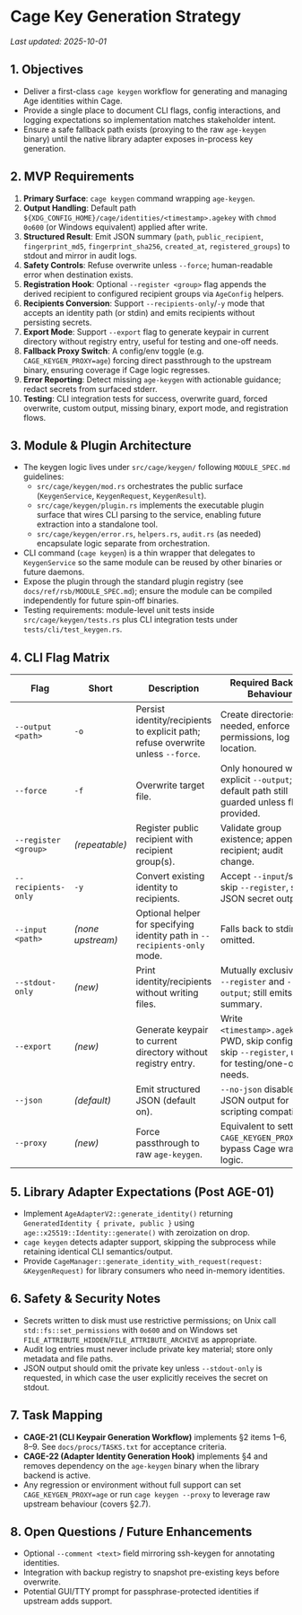 # Cage Key Generation Strategy

_Last updated: 2025-10-01_

## 1. Objectives
- Deliver a first-class `cage keygen` workflow for generating and managing Age identities within Cage.
- Provide a single place to document CLI flags, config interactions, and logging expectations so implementation matches stakeholder intent.
- Ensure a safe fallback path exists (proxying to the raw `age-keygen` binary) until the native library adapter exposes in-process key generation.

## 2. MVP Requirements
1. **Primary Surface**: `cage keygen` command wrapping `age-keygen`.
2. **Output Handling**: Default path `${XDG_CONFIG_HOME}/cage/identities/<timestamp>.agekey` with `chmod 0o600` (or Windows equivalent) applied after write.
3. **Structured Result**: Emit JSON summary (`path`, `public_recipient`, `fingerprint_md5`, `fingerprint_sha256`, `created_at`, `registered_groups`) to stdout and mirror in audit logs.
4. **Safety Controls**: Refuse overwrite unless `--force`; human-readable error when destination exists.
5. **Registration Hook**: Optional `--register <group>` flag appends the derived recipient to configured recipient groups via `AgeConfig` helpers.
6. **Recipients Conversion**: Support `--recipients-only`/`-y` mode that accepts an identity path (or stdin) and emits recipients without persisting secrets.
7. **Export Mode**: Support `--export` flag to generate keypair in current directory without registry entry, useful for testing and one-off needs.
8. **Fallback Proxy Switch**: A config/env toggle (e.g. `CAGE_KEYGEN_PROXY=age`) forcing direct passthrough to the upstream binary, ensuring coverage if Cage logic regresses.
9. **Error Reporting**: Detect missing `age-keygen` with actionable guidance; redact secrets from surfaced stderr.
10. **Testing**: CLI integration tests for success, overwrite guard, forced overwrite, custom output, missing binary, export mode, and registration flows.

## 3. Module & Plugin Architecture
- The keygen logic lives under `src/cage/keygen/` following `MODULE_SPEC.md` guidelines:
  - `src/cage/keygen/mod.rs` orchestrates the public surface (`KeygenService`, `KeygenRequest`, `KeygenResult`).
  - `src/cage/keygen/plugin.rs` implements the executable plugin surface that wires CLI parsing to the service, enabling future extraction into a standalone tool.
  - `src/cage/keygen/error.rs`, `helpers.rs`, `audit.rs` (as needed) encapsulate logic separate from orchestration.
- CLI command (`cage keygen`) is a thin wrapper that delegates to `KeygenService` so the same module can be reused by other binaries or future daemons.
- Expose the plugin through the standard plugin registry (see `docs/ref/rsb/MODULE_SPEC.md`); ensure the module can be compiled independently for future spin-off binaries.
- Testing requirements: module-level unit tests inside `src/cage/keygen/tests.rs` plus CLI integration tests under `tests/cli/test_keygen.rs`.

## 4. CLI Flag Matrix
| Flag | Short | Description | Required Backend Behaviour |
|------|-------|-------------|----------------------------|
| `--output <path>` | `-o` | Persist identity/recipients to explicit path; refuse overwrite unless `--force`. | Create directories if needed, enforce permissions, log location. |
| `--force` | `-f` | Overwrite target file. | Only honoured with explicit `--output`; default path still guarded unless flag provided. |
| `--register <group>` | *(repeatable)* | Register public recipient with recipient group(s). | Validate group existence; append recipient; audit change. |
| `--recipients-only` | `-y` | Convert existing identity to recipients. | Accept `--input`/stdin, skip `--register`, skip JSON secret output. |
| `--input <path>` | *(none upstream)* | Optional helper for specifying identity path in `--recipients-only` mode. | Falls back to stdin if omitted. |
| `--stdout-only` | *(new)* | Print identity/recipients without writing files. | Mutually exclusive with `--register` and `--output`; still emits JSON summary. |
| `--export` | *(new)* | Generate keypair to current directory without registry entry. | Write `<timestamp>.agekey` to PWD, skip config store, skip `--register`, useful for testing/one-off needs. |
| `--json` | *(default)* | Emit structured JSON (default on). | `--no-json` disables JSON output for scripting compatibility. |
| `--proxy` | *(new)* | Force passthrough to raw `age-keygen`. | Equivalent to setting `CAGE_KEYGEN_PROXY=age`; bypass Cage wrapping logic. |

## 5. Library Adapter Expectations (Post AGE-01)
- Implement `AgeAdapterV2::generate_identity()` returning `GeneratedIdentity { private, public }` using `age::x25519::Identity::generate()` with zeroization on drop.
- `cage keygen` detects adapter support, skipping the subprocess while retaining identical CLI semantics/output.
- Provide `CageManager::generate_identity_with_request(request: &KeygenRequest)` for library consumers who need in-memory identities.

## 6. Safety & Security Notes
- Secrets written to disk must use restrictive permissions; on Unix call `std::fs::set_permissions` with `0o600` and on Windows set `FILE_ATTRIBUTE_HIDDEN`/`FILE_ATTRIBUTE_ARCHIVE` as appropriate.
- Audit log entries must never include private key material; store only metadata and file paths.
- JSON output should omit the private key unless `--stdout-only` is requested, in which case the user explicitly receives the secret on stdout.

## 7. Task Mapping
- **CAGE-21 (CLI Keypair Generation Workflow)** implements §2 items 1–6, 8–9. See `docs/procs/TASKS.txt` for acceptance criteria.
- **CAGE-22 (Adapter Identity Generation Hook)** implements §4 and removes dependency on the `age-keygen` binary when the library backend is active.
- Any regression or environment without full support can set `CAGE_KEYGEN_PROXY=age` or run `cage keygen --proxy` to leverage raw upstream behaviour (covers §2.7).

## 8. Open Questions / Future Enhancements
- Optional `--comment <text>` field mirroring ssh-keygen for annotating identities.
- Integration with backup registry to snapshot pre-existing keys before overwrite.
- Potential GUI/TTY prompt for passphrase-protected identities if upstream adds support.
